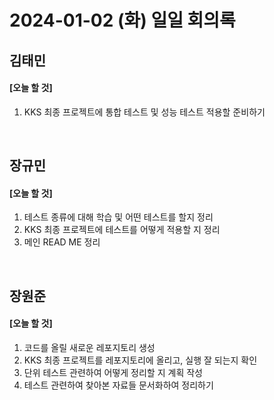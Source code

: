 # 2024-01-02 (화) 일일 회의록

## 김태민

#### [오늘 할 것]

1. KKS 최종 프로젝트에 통합 테스트 및 성능 테스트 적용할 준비하기

<br>

## 장규민

#### [오늘 할 것]

1. 테스트 종류에 대해 학습 및 어떤 테스트를 할지 정리
2. KKS 최종 프로젝트에 테스트를 어떻게 적용할 지 정리
3. 메인 READ ME 정리

<br>

## 장원준

#### [오늘 할 것]

1. 코드를 올릴 새로운 레포지토리 생성
2. KKS 최종 프로젝트를 레포지토리에 올리고, 실행 잘 되는지 확인
3. 단위 테스트 관련하여 어떻게 정리할 지 계획 작성
4. 테스트 관련하여 찾아본 자료들 문서화하여 정리하기
